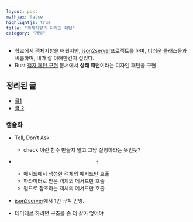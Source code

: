 ```yaml
---
layout: post
mathjax: false
highlightjs: true
title: "객체지향과 디자인 패턴"
category: "개발"
---
```


- 학교에서 객체지향을 배웠지만, [json2server][js]프로젝트를 하며, 더러운 클래스들과 씨름하며, 내가 잘 이해한건지 싶었다.
- Rust [객지 페턴 구현](https://rinthel.github.io/rust-lang-book-ko/ch17-03-oo-design-patterns.html) 문서에서 **상태 패턴**이라는 디자인 패턴을 구현

## 정리된 글
- [글1](https://incheol-jung.gitbook.io/docs/study/undefined/undefined)
- [글 2](https://junroot.github.io/programming/%EA%B0%9C%EB%B0%9C%EC%9E%90%EA%B0%80-%EB%B0%98%EB%93%9C%EC%8B%9C-%EC%A0%95%EB%B3%B5%ED%95%B4%EC%95%BC-%ED%95%A0-%EA%B0%9D%EC%B2%B4-%EC%A7%80%ED%96%A5%EA%B3%BC-%EB%94%94%EC%9E%90%EC%9D%B8-%ED%8C%A8%ED%84%B4/)
### 캡슐화
- Tell, Don’t Ask
    - check 이런 함수 만들지 말고 그냥 실행하라는 뜻인듯?
-                                    :
    - 메서드에서 생성한 객체의 메서드만 호출
    - 파라미터로 받은 객체의 메서드만 호출
    - 필드로 참조하는 객체의 메서드만 호출

- [json2server][js]에서 1번  규칙 반영.
- 데미테르 하려면 구조를 좀 더 갈아 엎어야

[js]: https://github.com/esctabcapslock/JSON2Server

